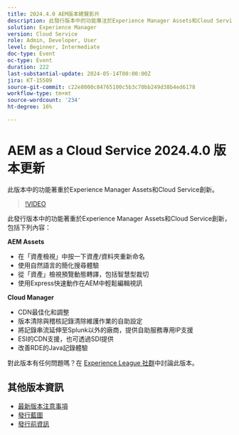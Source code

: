 ```yaml
---
title: 2024.4.0 AEM版本總覽影片
description: 此發行版本中的功能專注於Experience Manager Assets和Cloud Service創新，並包含下列專案：AEM Assets：在Assets檢視中按一下1下的資產/資料夾重新命名使用自然語言簡化的搜尋體驗預覽動態轉譯，包括資產的智慧型裁切檢視使用Express Quick Actions在AEM中輕鬆編輯視訊Cloud Manager：CDN最佳化和調整版本清除和稽核記錄清除維護任務的自助設定將記錄串流延伸至Splunk以外的廠商，提供自助服務、專用IP支援ESI的CDN支援，也透過適用於RDE的SDII改進的Java記錄體驗
solution: Experience Manager
version: Cloud Service
role: Admin, Developer, User
level: Beginner, Intermediate
doc-type: Event
oc-type: Event
duration: 222
last-substantial-update: 2024-05-14T00:00:00Z
jira: KT-15509
source-git-commit: c22e8000c84765100c5b3c70bb249d38b4ed6178
workflow-type: tm+mt
source-wordcount: '234'
ht-degree: 16%

---
```


# AEM as a Cloud Service 2024.4.0 版本更新

此版本中的功能著重於Experience Manager Assets和Cloud Service創新。

>[!VIDEO](https://video.tv.adobe.com/v/3429111/?learn=on)

此發行版本中的功能著重於Experience Manager Assets和Cloud Service創新，包括下列內容：

**AEM Assets**
* 在「資產檢視」中按一下資產/資料夾重新命名
* 使用自然語言的簡化搜尋體驗
* 從「資產」檢視預覽動態轉譯，包括智慧型裁切
* 使用Express快速動作在AEM中輕鬆編輯視訊

**Cloud Manager**
* CDN最佳化和調整
* 版本清除與稽核記錄清除維護作業的自助設定
* 將記錄串流延伸至Splunk以外的廠商，提供自助服務專用IP支援
* ESI的CDN支援，也可透過SDI提供
* 改善RDE的Java記錄體驗

對此版本有任何問題嗎？在 [Experience League 社群](https://adobe.ly/44Ofo8H)中討論此版本。

## 其他版本資訊

* [最新版本注意事項](https://experienceleague.adobe.com/docs/experience-manager-cloud-service/content/release-notes/home.html?lang=zh-Hant)
* [發行藍圖](https://experienceleague.adobe.com/docs/experience-manager-release-information/aem-release-updates/update-releases-roadmap.html?lang=zh-Hant)
* [發行前資訊](https://experienceleague.adobe.com/docs/experience-manager-cloud-service/content/release-notes/prerelease.html?lang=zh-Hant)